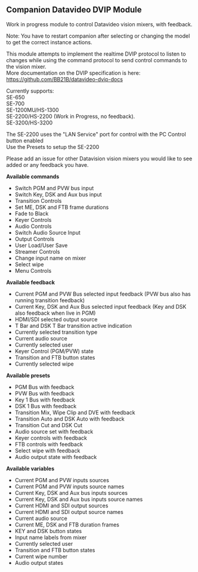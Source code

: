 ## Companion Datavideo DVIP Module

Work in progress module to control Datavideo vision mixers, with feedback.

Note: You have to restart companion after selecting or changing the model to get the correct instance actions.  

This module attempts to implement the realtime DVIP protocol to listen to changes while using the command protocol to send control commands to the vision mixer.  
More documentation on the DVIP specification is here: https://github.com/BB21B/datavideo-dvip-docs

Currently supports:  
SE-650  
SE-700  
SE-1200MU/HS-1300  
SE-2200/HS-2200 (Work in Progress, no feedback).   
SE-3200/HS-3200  
  
The SE-2200 uses the "LAN Service" port for control with the PC Control button enabled  
Use the Presets to setup the SE-2200  

Please add an issue for other Datavision vision mixers you would like to see added or any feedback you have.

**Available commands**

* Switch PGM and PVW bus input
* Switch Key, DSK and Aux bus input
* Transition Controls
* Set ME, DSK and FTB frame durations
* Fade to Black
* Keyer Controls
* Audio Controls
* Switch Audio Source Input
* Output Controls
* User Load/User Save
* Streamer Controls
* Change input name on mixer
* Select wipe
* Menu Controls


**Available feedback**
* Current PGM and PVW Bus selected input feedback (PVW bus also has running transition feedback)
* Current Key, DSK and Aux Bus selected input feedback (Key and DSK also feedback when live in PGM)
* HDMI/SDI selected output source
* T Bar and DSK T Bar transition active indication
* Currently selected transition type
* Current audio source
* Currently selected user
* Keyer Control (PGM/PVW) state
* Transition and FTB button states
* Currently selected wipe


**Available presets**
* PGM Bus with feedback
* PVW Bus with feedback
* Key 1 Bus with feedback
* DSK 1 Bus with feedback
* Transition Mix, Wipe Clip and DVE with feedback
* Transition Auto and DSK Auto with feedback
* Transition Cut and DSK Cut
* Audio source set with feedback
* Keyer controls with feedback
* FTB controls with feedback
* Select wipe with feedback
* Audio output state with feedback

**Available variables**
* Current PGM and PVW inputs sources
* Current PGM and PVW inputs source names
* Current Key, DSK and Aux bus inputs sources
* Current Key, DSK and Aux bus inputs source names
* Current HDMI and SDI output sources
* Current HDMI and SDI output source names
* Current audio source
* Current ME, DSK and FTB duration frames
* KEY and DSK button states
* Input name labels from mixer
* Currently selected user
* Transition and FTB button states
* Current wipe number
* Audio output states
